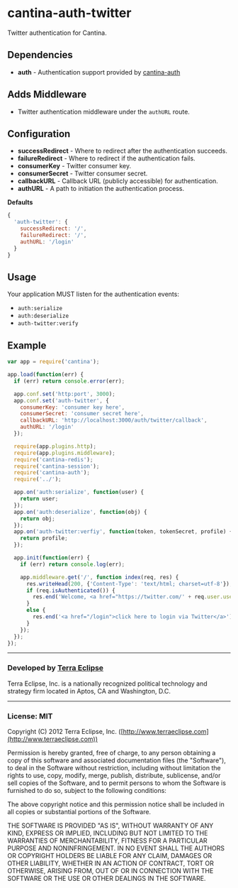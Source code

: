 cantina-auth-twitter
=====================

Twitter authentication for Cantina.

Dependencies
------------
- **auth** - Authentication support provided by [cantina-auth](https://github.com/cantina/cantina-auth)

Adds Middleware
---------------
- Twitter authentication middleware under the `authURL` route.

Configuration
-------------
- **successRedirect** - Where to redirect after the authentication succeeds.
- **failureRedirect** - Where to redirect if the authentication fails.
- **consumerKey** - Twitter consumer key.
- **consumerSecret** - Twitter consumer secret.
- **callbackURL** - Callback URL (publicly accessible) for authentication.
- **authURL** - A path to initiation the authentication process.

**Defaults**
```js
{
  'auth-twitter': {
    successRedirect: '/',
    failureRedirect: '/',
    authURL: '/login'
  }
}
```

Usage
-----
Your application MUST listen for the authentication events:
- `auth:serialize`
- `auth:deserialize`
- `auth-twitter:verify`

Example
-------
```js
var app = require('cantina');

app.load(function(err) {
  if (err) return console.error(err);

  app.conf.set('http:port', 3000);
  app.conf.set('auth-twitter', {
    consumerKey: 'consumer key here',
    consumerSecret: 'consumer secret here',
    callbackURL: 'http://localhost:3000/auth/twitter/callback',
    authURL: '/login'
  });

  require(app.plugins.http);
  require(app.plugins.middleware);
  require('cantina-redis');
  require('cantina-session');
  require('cantina-auth');
  require('../');

  app.on('auth:serialize', function(user) {
    return user;
  });
  app.on('auth:deserialize', function(obj) {
    return obj;
  });
  app.on('auth-twitter:verfiy', function(token, tokenSecret, profile) {
    return profile;
  });

  app.init(function(err) {
    if (err) return console.log(err);

    app.middleware.get('/', function index(req, res) {
      res.writeHead(200, {'Content-Type': 'text/html; charset=utf-8'});
      if (req.isAuthenticated()) {
        res.end('Welcome, <a href="https://twitter.com/' + req.user.username + '">' + req.user.displayName + '</a>!');
      }
      else {
        res.end('<a href="/login">click here to login via Twitter</a>');
      }
    });
  });
});
```

- - -

### Developed by [Terra Eclipse](http://www.terraeclipse.com)
Terra Eclipse, Inc. is a nationally recognized political technology and
strategy firm located in Aptos, CA and Washington, D.C.

- - -

### License: MIT
Copyright (C) 2012 Terra Eclipse, Inc. ([http://www.terraeclipse.com](http://www.terraeclipse.com))

Permission is hereby granted, free of charge, to any person obtaining a copy
of this software and associated documentation files (the "Software"), to deal
in the Software without restriction, including without limitation the rights
to use, copy, modify, merge, publish, distribute, sublicense, and/or sell
copies of the Software, and to permit persons to whom the Software is furnished
to do so, subject to the following conditions:

The above copyright notice and this permission notice shall be included in
all copies or substantial portions of the Software.

THE SOFTWARE IS PROVIDED "AS IS", WITHOUT WARRANTY OF ANY KIND, EXPRESS OR
IMPLIED, INCLUDING BUT NOT LIMITED TO THE WARRANTIES OF MERCHANTABILITY,
FITNESS FOR A PARTICULAR PURPOSE AND NONINFRINGEMENT. IN NO EVENT SHALL THE
AUTHORS OR COPYRIGHT HOLDERS BE LIABLE FOR ANY CLAIM, DAMAGES OR OTHER
LIABILITY, WHETHER IN AN ACTION OF CONTRACT, TORT OR OTHERWISE, ARISING FROM,
OUT OF OR IN CONNECTION WITH THE SOFTWARE OR THE USE OR OTHER DEALINGS IN THE
SOFTWARE.
